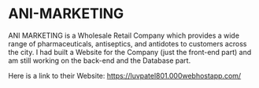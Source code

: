 # ANI-MARKETING
ANI MARKETING is a Wholesale Retail Company which provides a wide range of pharmaceuticals, antiseptics, and antidotes to customers across the city. I had built a Website for the Company (just the front-end part) and am still working on the back-end and the Database part.

Here is a link to their Website:
 https://luvpatel801.000webhostapp.com/
